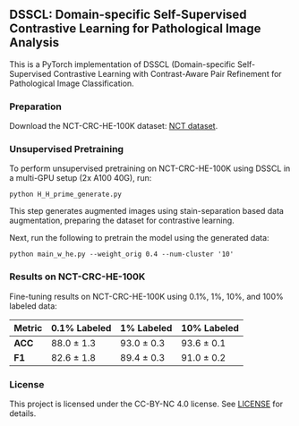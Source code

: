 
## DSSCL: Domain-specific Self-Supervised Contrastive Learning for Pathological Image Analysis

This is a PyTorch implementation of DSSCL (Domain-specific Self-Supervised Contrastive Learning with Contrast-Aware Pair Refinement for Pathological Image Classification.

### Preparation

Download the NCT-CRC-HE-100K dataset: [NCT dataset](https://zenodo.org/record/1214456).

### Unsupervised Pretraining

To perform unsupervised pretraining on NCT-CRC-HE-100K using DSSCL in a multi-GPU setup (2x A100 40G), run:

```
python H_H_prime_generate.py
```

This step generates augmented images using stain-separation based data augmentation, preparing the dataset for contrastive learning.

Next, run the following to pretrain the model using the generated data:

```
python main_w_he.py --weight_orig 0.4 --num-cluster '10'
```


### Results on NCT-CRC-HE-100K

Fine-tuning results on NCT-CRC-HE-100K using 0.1%, 1%, 10%, and 100% labeled data:

| Metric | 0.1% Labeled | 1% Labeled | 10% Labeled |
|--------|--------------|------------|-------------|
| **ACC** | 88.0 ± 1.3  | 93.0 ± 0.3 | 93.6 ± 0.1  | 
| **F1**  | 82.6 ± 1.8  | 89.4 ± 0.3 | 91.0 ± 0.2  | 



### License

This project is licensed under the CC-BY-NC 4.0 license. See [LICENSE](LICENSE) for details.
